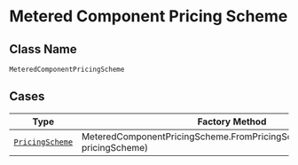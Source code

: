 
# Metered Component Pricing Scheme

## Class Name

`MeteredComponentPricingScheme`

## Cases

| Type | Factory Method |
|  --- | --- |
| [`PricingScheme`](../../../doc/models/pricing-scheme.md) | MeteredComponentPricingScheme.FromPricingScheme(PricingScheme pricingScheme) |

